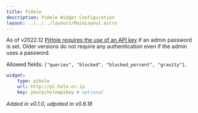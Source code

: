 ```yaml
---
title: PiHole
description: PiHole Widget Configuration
layout: ../../../layouts/MainLayout.astro
---
```


As of v2022.12 [PiHole requires the use of an API key](https://pi-hole.net/blog/2022/11/17/upcoming-changes-authentication-for-more-api-endpoints-required/#page-content) if an admin password is set. Older versions do not require any authentication even if the admin uses a password.

Allowed fields: `["queries", "blocked", "blocked_percent", "gravity"]`.

```yaml
widget:
    type: pihole
    url: http://pi.hole.or.ip
    key: yourpiholeapikey # optional
```

*Added in v0.1.0, udpated in v0.6.18*
